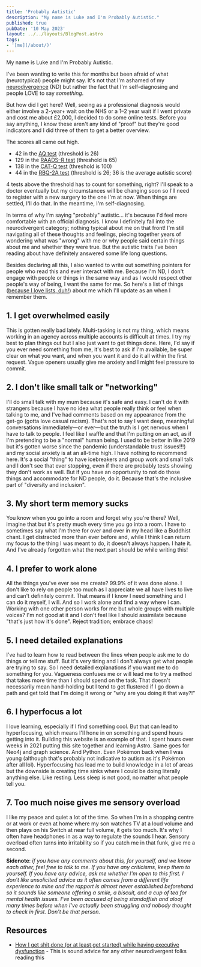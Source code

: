 ```yaml
---
title: 'Probably Autistic'
description: "My name is Luke and I'm Probably Autistic."
published: true
pubDate: '10 May 2023'
layout: ../../layouts/BlogPost.astro
tags:
- '[me](/about/)'
---
```


My name is Luke and I'm Probably Autistic.

I've been wanting to write this for months but been afraid of what (neurotypical) people might say. It's not that I'm ashamed of my [neurodivergence](https://my.clevelandclinic.org/health/symptoms/23154-neurodivergent) (ND) but rather the fact that I'm self-diagnosing and people LOVE to say *something*.

But how did I get here? Well, seeing as a professional diagnosis would either involve a 2-year+ wait on the NHS or a 1–2 year wait if I went private and cost me about £2,000, I decided to do some online tests. Before you say anything, I know these aren't any kind of "proof" but they're good indicators and I did three of them to get a better overview.

The scores all came out high.

* 42 in the [AQ test](https://embrace-autism.com/autism-spectrum-quotient/) (threshold is 26)
* 129 in the [RAADS–R test](https://embrace-autism.com/raads-r/) (threshold is 65)
* 138 in the [CAT-Q test](https://embrace-autism.com/cat-q/) (threshold is 100)
* 44 in the [RBQ-2A test](https://embrace-autism.com/rbq-2a/) (threshold is 26; 36 is the average autistic score)

4 tests above the threshold has to count for something, right? I'll speak to a doctor eventually but my circumstances will be changing soon so I'll need to register with a new surgery to the one I'm at now. When things are settled, I'll do that. In the meantime, I'm self-diagnosing.

In terms of why I'm saying "probably" autistic... it's because I'd feel more comfortable with an official diagnosis. I know I definitely fall into the neurodivergent category; nothing typical about me on that front! I'm still navigating all of these thoughts and feelings, piecing together years of wondering what was "wrong" with me or why people said certain things about me and whether they were true. But the autistic traits I've been reading about have definitely answered some life long questions.

Besides declaring all this, I also wanted to write out something pointers for people who read this and ever interact with me. Because I'm ND, I don't engage with people or things in the same way and as I would respect other people's way of being, I want the same for me. So here's a list of things ([because I love lists, duh!](/lists/)) about me which I'll update as an when I remember them.

## 1. I get overwhelmed easily

This is gotten really bad lately. Multi-tasking is not my thing, which means working in an agency across multiple accounts is difficult at times. I try my best to plan things out but I also just want to get things done. Here, I'd say if you ever need something from me, it's best to ask if I'm available, be super clear on what you want, and when you want it and do it all within the first request. Vague openers usually give me anxiety and I might feel pressure to commit.

## 2. I don't like small talk or "networking"

I'll do small talk with my mum because it's safe and easy. I can't do it with strangers because I have no idea what people really think or feel when talking to me, and I've had comments based on my appearance from the get-go (gotta love casual racism). That's not to say I want deep, meaningful conversations immediately&mdash;or ever&mdash;but the truth is I get nervous when I have to talk to people. I feel like I waffle and that I'm putting on an act, as if I'm pretending to be a "normal" human being. I used to be better in like 2019 but it's gotten worse since the pandemic (understandable trust issues!!!) and my social anxiety is at an all-time high. I have nothing to recommend here. It's a social "thing" to have icebreakers and group work and small talk and I don't see that ever stopping, even if there are probably tests showing they don't work as well. But if you have an opportunity to not do those things and accommodate for ND people, do it. Because that's the inclusive part of "diversity and inclusion".

## 3. My short term memory sucks

You know when you go into a room and forget why you're there? Well, imagine that but it's pretty much every time you go into a room. I have to sometimes say what I'm there for over and over in my head like a Buddhist chant. I get distracted more than ever before and, while I think I can return my focus to the thing I was meant to do, it doesn't always happen. I hate it. And I've already forgotten what the next part should be while writing this!

## 4. I prefer to work alone

All the things you've ever see me create? 99.9% of it was done alone. I don't like to rely on people too much as I appreciate we all have lives to live and can't definitely commit. That means if I know I need something and I can do it myself, I will. And so I work alone and find a way where I can. Working with one other person works for me but whole groups with multiple voices? I'm not good at it and I don't feel like I should assimilate because "that's just how it's done". Reject tradition; embrace chaos!

## 5. I need detailed explanations

I've had to learn how to read between the lines when people ask me to do things or tell me stuff. But it's very tiring and I don't always get what people are trying to say. So I need detailed explanations if you want me to do something for you. Vagueness confuses me or will lead me to try a method that takes more time than I should spend on the task. That doesn't necessarily mean hand-holding but I tend to get flustered if I go down a path and get told that I'm doing it wrong or "why are you doing it that way?!"

## 6. I hyperfocus a lot

I love learning, especially if I find something cool. But that can lead to hyperfocusing, which means I'll hone in on something and spend hours getting into it. Building this website is an example of that. I spent hours over weeks in 2021 putting this site together and learning Astro. Same goes for Neo4j and graph science. And Python. Even Pokémon back when I was young (although that's probably not indicative to autism as it's Pokémon after all lol). Hyperfocusing has lead me to build knowledge in a lot of areas but the downside is creating time sinks where I could be doing literally anything else. Like resting. Less sleep is not good, no matter what people tell you.

## 7. Too much noise gives me sensory overload

I like my peace and quiet a lot of the time. So when I'm in a shopping centre or at work or even at home where my son watches TV at a loud volume and then plays on his Switch at near full volume, it gets too much. It's why I often have headphones in as a way to regulate the sounds I hear. Sensory overload often turns into irritability so if you catch me in that funk, give me a second.

**Sidenote**: _if you have any comments about this, for yourself, and we know each other, feel free to talk to me. If you have any criticisms, keep them to yourself. If you have any advice, ask me whether I'm open to this first. I don't like unsolicited advice as it often comes from a different life experience to mine and the rapport is almost never established beforehand so it sounds like someone offering a smile, a biscuit, and a cup of tea for mental health issues. I've been accused of being standoffish and aloof many times before when I've actually been struggling and nobody thought to check in first. Don't be that person._

## Resources

* [How I get shit done (or at least get started) while having executive dysfunction](https://www.autisticasfxxk.com/blog/get-shit-done/) - This is sound advice for any other neurodivergent folks reading this